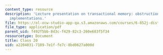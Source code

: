 ```yaml
---
content_type: resource
description: 'Lecture presentation on transactional memory: obstruction-free and lock-based
  implementations.'
file: https://ol-ocw-studio-app-qa.s3.amazonaws.com/courses/6-852j-distributed-algorithms-fall-2009/a220483171897e1ffe7c8bd0627a000d_MIT6_852JF09_lec20.pdf
file_type: application/pdf
parent_uid: f492f5bb-8d3c-f429-82c3-260e683f5f34
resourcetype: Document
title: Class 20
uid: a2204831-7189-7e1f-fe7c-8bd0627a000d
---
```

